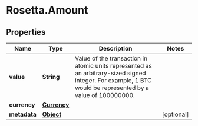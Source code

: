# Rosetta.Amount

## Properties

Name | Type | Description | Notes
------------ | ------------- | ------------- | -------------
**value** | **String** | Value of the transaction in atomic units represented as an arbitrary-sized signed integer. For example, 1 BTC would be represented by a value of 100000000. | 
**currency** | [**Currency**](Currency.md) |  | 
**metadata** | [**Object**](.md) |  | [optional] 


